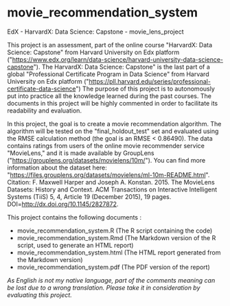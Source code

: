 # movie_recommendation_system
EdX - HarvardX: Data Science: Capstone - movie_lens_project

This project is an assessment, part of the online course "HarvardX: Data Science: Capstone" from Harvard University on Edx platform ("https://www.edx.org/learn/data-science/harvard-university-data-science-capstone"). 
The HarvardX: Data Science: Capstone" is the last part of a global "Professional Certificate Program in Data Science" from Harvard University on Edx platform ("https://pll.harvard.edu/series/professional-certificate-data-science")
The purpose of this project is to autonomously put into practice all the knowledge learned during the past courses. 
The documents in this project will be highly commented in order to facilitate its readability and evaluation.

In this project, the goal is to create a movie recommendation algorithm.
The algorithm will be tested on the "final_holdout_test" set and evaluated using the RMSE calculation method (the goal is an RMSE < 0.86490).
The data contains ratings from users of the online movie recommender service "MovieLens," and it is made available by GroupLens ("https://grouplens.org/datasets/movielens/10m/").
You can find more information about the dataset here: "https://files.grouplens.org/datasets/movielens/ml-10m-README.html".
Citation: F. Maxwell Harper and Joseph A. Konstan. 2015. The MovieLens Datasets: History and Context. ACM Transactions on Interactive Intelligent Systems (TiiS) 5, 4, Article 19 (December 2015), 19 pages. DOI=http://dx.doi.org/10.1145/2827872.

This project contains the following documents : 
- movie_recommendation_system.R (The R script containing the code)
- movie_recommendation_system.Rmd (The Markdown version of the R script, used to generate an HTML report)
- movie_recommendation_system.html (The HTML report generated from the Markdown version)
- movie_recommendation_system.pdf (The PDF version of the report)


_As English is not my native language, part of the comments meaning can be lost due to a wrong translation.
Please take it in consideration by evaluating this project._

